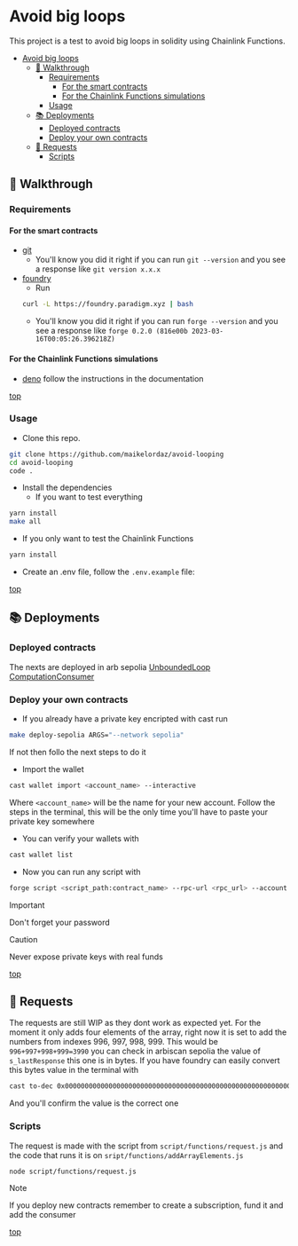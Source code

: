 # Avoid big loops
This project is a test to avoid big loops in solidity using Chainlink Functions. <br/>

- [Avoid big loops](#avoid-big-loops)
  - [:rocket: Walkthrough](#rocket-walkthrough)
    - [Requirements](#requirements)
      - [For the smart contracts](#for-the-smart-contracts)
      - [For the Chainlink Functions simulations](#for-the-chainlink-functions-simulations)
    - [Usage](#usage)
  - [:books: Deployments](#books-deployments)
    - [Deployed contracts](#deployed-contracts)
    - [Deploy your own contracts](#deploy-your-own-contracts)
  - [:dart: Requests](#dart-requests)
    - [Scripts](#scripts)

## :rocket: Walkthrough 

### Requirements

#### For the smart contracts

- [git](https://git-scm.com/book/en/v2/Getting-Started-Installing-Git)
  - You'll know you did it right if you can run `git --version` and you see a response like `git version x.x.x`
- [foundry](https://getfoundry.sh/)
  - Run
  ```bash
  curl -L https://foundry.paradigm.xyz | bash
  ```
  - You'll know you did it right if you can run `forge --version` and you see a response like `forge 0.2.0 (816e00b 2023-03-16T00:05:26.396218Z)`

#### For the Chainlink Functions simulations
- [deno](https://docs.deno.com/runtime/manual/) follow the instructions in the documentation

[top](#avoid-big-loops)

### Usage
- Clone this repo.
```bash
git clone https://github.com/maikelordaz/avoid-looping
cd avoid-looping
code .
```
- Install the dependencies
  - If you want to test everything
```bash
yarn install
make all
```
  - If you only want to test the Chainlink Functions
```bash
yarn install
``` 

- Create an .env file, follow the `.env.example` file: 

[top](#avoid-big-loops)

## :books: Deployments 

### Deployed contracts

The nexts are deployed in arb sepolia
[UnboundedLoop](https://sepolia.arbiscan.io/address/0x1c013307389e8ab246bbe53f743e58bb3d40a627)
[ComputationConsumer](https://sepolia.arbiscan.io/address/0x3cc54c633c8ba2cb768599236231b707ad2550d9)

### Deploy your own contracts

- If you already have a private key encripted with cast run
```bash
make deploy-sepolia ARGS="--network sepolia"
```
If not then follo the next steps to do it
- Import the wallet
```bash
cast wallet import <account_name> --interactive
```
Where `<account_name>` will be the name for your new account. Follow the steps in the terminal, this will be the only time you'll have to paste your private key somewhere

- You can verify your wallets with
```bash
cast wallet list
```

- Now you can run any script with
```bash
forge script <script_path:contract_name> --rpc-url <rpc_url> --account <account_name> --sender <address_from_private_key> --broadcast
```

> [!IMPORTANT]
> Don't forget your password

> [!CAUTION]
> Never expose private keys with real funds

[top](#avoid-big-loops)

## :dart: Requests

The requests are still WIP as they dont work as expected yet. For the moment it only adds four elements of the array, right now it is set to add the numbers from indexes 996, 997, 998, 999. This would be `996+997+998+999=3990` you can check in arbiscan sepolia the value of `s_lastResponse` this one is in bytes. If you have foundry can easily convert this bytes value in the terminal with 

```bash
cast to-dec 0x0000000000000000000000000000000000000000000000000000000000000f96
```

And you'll confirm the value is the correct one

### Scripts

The request is made with the script from `script/functions/request.js` and the code that runs it is on `sript/functions/addArrayElements.js`

```bash
node script/functions/request.js
```
> [!NOTE]
> If you deploy new contracts remember to create a subscription, fund it and add the consumer

[top](#avoid-big-loops)



